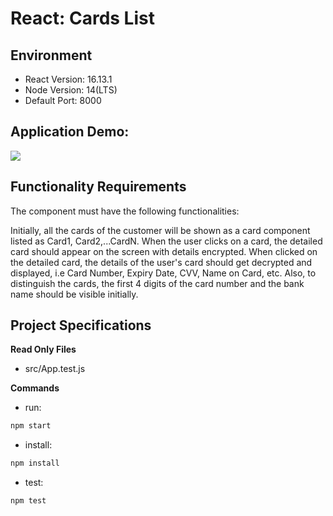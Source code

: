 # React: Cards List

## Environment 

- React Version: 16.13.1
- Node Version: 14(LTS)
- Default Port: 8000

## Application Demo:

![](https://hrcdn.net/s3_pub/istreet-assets/cw0O7T2XI4-fi6_TEMrDmQ/ezgif.com-gif-maker%20(3).gif)

## Functionality Requirements

The component must have the following functionalities:

Initially, all the cards of the customer will be shown as a card component listed as Card1, Card2,...CardN. When the user clicks on a card, the detailed card should appear on the screen with details encrypted. When clicked on the detailed card, the details of the user's card should get decrypted and displayed, i.e Card Number, Expiry Date, CVV, Name on Card, etc. Also, to distinguish the cards, the first 4 digits of the card number and the bank name should be visible initially.

## Project Specifications

**Read Only Files**
- src/App.test.js

**Commands**
- run: 
```bash
npm start
```
- install: 
```bash
npm install
```
- test: 
```bash
npm test
```
